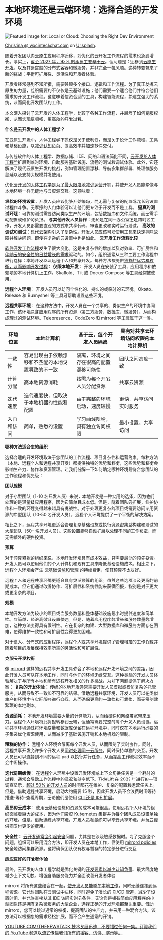 # 本地环境还是云端环境：选择合适的开发环境

![Featued image for: Local or Cloud: Choosing the Right Dev Environment](https://cdn.thenewstack.io/media/2025/04/070f26ca-christina-wocintechchat-com-6dv3pe-jnsg-unsplash-1024x684.jpg)

[Christina @ wocintechchat.com](https://unsplash.com/@wocintechchat?utm_content=creditCopyText&utm_medium=referral&utm_source=unsplash) on [Unsplash](https://unsplash.com/photos/shallow-focus-photo-of-person-using-macbook-6Dv3pe-JnSg?utm_content=creditCopyText&utm_medium=referral&utm_source=unsplash).

随着开发团队向云原生应用程序迁移，对优化的云开发工作流程的需求也急剧增长。事实上，[截至 2022 年，93% 的组织主要基于云](https://www.statista.com/statistics/1377124/cloud-strategy-organization/)。但问题是：迁移到[云原生开发](https://thenewstack.io/cloud-native/)，以及其迷宫般的分布式容器和微服务，并非完全一帆风顺。这种转变带来了新的挑战：平衡可扩展性、灵活性和开发者体验。

开发者经常感到不知所措，需要兼顾多个接口、逻辑和工作流程。为了真正发挥云原生的力量，组织需要的不仅仅是云基础设施；他们需要一个适合他们并符合他们需求的开发工作流程。这意味着投资合适的工具，构建智能流程，并建立强大的系统，从而简化开发团队的工作。

本文深入探讨了云开发的人体工程学，比较了各种工作流程，并展示了如何克服权衡，从而实现更顺畅、更高效的开发过程。

**什么是云开发中的人体工程学？**

在云原生开发中，人体工程学不仅仅是关于便利性，而是关于设计工作流程、工具和基础设施，以[减少认知负荷](https://thenewstack.io/reducing-the-cognitive-load-associated-with-observability/)、提高效率并加速软件交付。

与传统软件的人体工程学、数据存储、IDE、网络和语法简化不同，[云开发的人体工程学](https://metalbear.co/blog/approaches-in-cloud-development-ergonomics/)扩展到临时环境、自助服务基础设施、流畅的测试和调试体验。此外，它还解决了现代云原生开发的挑战，例如管理配置漂移、导航多集群部署、处理微服务蔓延以及支持大规模并发使用。

优化云[开发的人体工程学是为了最大限度地减少运营](https://thenewstack.io/how-to-track-dora-metrics-in-an-internal-developer-portal/)开销，并使开发人员能够像与本地环境一样无缝地与云资源交互。这意味着：

**轻松的环境设置**：开发人员应该能够开始编码，而无需与复杂的配置或冗长的设置过程作斗争。无摩擦的入门体验可以让他们更专注于开发而不是工具。
**逼真的测试环境**：可靠的测试需要访问类似生产的环境，包括数据库和文件系统，而无需手动配置或维护的负担。
**与其他开发人员协作**：无论是在同一办公室还是跨时区工作，开发人员都需要直观的方式来共享代码、审查更改和实时运行测试。
**高效的调试和测试**：现代云架构引入了复杂性。开发人员应该可以使用工具来快速排除故障并解决问题，即使在复杂的云设置中也是如此。
**云开发工作流程比较**

[软件开发工作流程](https://thenewstack.io/using-cursor-ai-as-part-of-your-development-workflow/)发生了很大变化。这是由复杂性的增加以及对效率、可扩展性和[伴随云的安全性的日益增长的需求](https://thenewstack.io/what-we-can-learn-from-the-top-cloud-security-breaches/)驱动的。如今，组织通常从三种主要工作流程中进行选择：本地开发以及远程个人和共享开发。每种方法都提供[独特的优势和权衡，从而影响开发过程](https://metalbear.co/blog/approaches-in-cloud-development-ergonomics/)：
**仅限本地开发：** 开发人员在安装了工具、应用程序和依赖项的本地计算机上工作。Skaffold、Tilt 或 Docker Compose 等工具经常被使用。

**远程个人环境：** 开发人员可以访问个性化的、持久的或临时的云环境。Okteto、Release 和 Bunnyshell 等工具可帮助设置这些环境。

**远程共享环境：** 在这种方法中，开发人员在一个共享的、类似生产的环境中协同工作，该环境包含应用程序的所有资源（第三方服务、数据库、微服务），从而构成理想的测试环境。Telepresence、[CodeZero](https://www.codezero.io/) 和 mirrord 等工具属于这一类。

| 环境位置       | 本地计算机                               | 基于云，每个开发人员隔离                     | 具有对共享云环境访问权限的本地计算机         |
| -------------- | -------------------------------------- | -------------------------------------------- | -------------------------------------------- |
| 一致性         | 容易出现由于依赖漂移和不匹配的本地设置导致的不一致 | 隔离，环境之间存在很高的配置漂移可能性           | 团队之间高度一致                               |
| 计算分配       | 高本地资源消耗                             | 按需为每个开发人员分配资源                       | 共享云资源                                     |
| 迭代速度       | 迭代速度快，但取决于本地机器的性能和配置         | 由于完整的环境启动，速度较慢                       | 更快，共享访问实时服务                           |
| 入门和访问     | 简单，熟悉的设置                           | 学习曲线陡峭，具有独立访问权限                   | 最小设置，共享访问                             |

**哪种方法适合您的组织**

选择合适的开发环境取决于您团队的工作流程、项目复杂性和运营约束。每种方法（本地、远程个人和远程共享开发）都提供独特的优势和权衡，这些优势和权衡会影响生产力、协作和资源管理。让我们分解一下如何确定哪种环境最符合您团队的工作流程和优先级：

**团队规模**

对于小型团队（1-10 名开发人员）来说，本地开发是一种实用的选择，因为他们处理的是轻量级应用程序，因为它简单且成本低。但是，随着团队的扩展，维护协作和一致的环境变得越来越具有挑战性。对于处理更复杂的项目或需要访问专用资源的中型团队（10-50 名开发人员），远程个人环境提供了一个平衡的解决方案。

相比之下，远程共享环境更适合管理复杂基础设施或执行资源密集型构建和测试的大型团队（50+ 名开发人员）。这些设置能够自动扩展以处理不同的工作负载，而无需额外的硬件投资。

**预算**

对于预算紧张的组织来说，本地开发环境具有成本效益，只需要最少的预先投资。开发人员可以使用他们的个人计算机和现有工具来降低基础设施成本。相比之下，远程个人环境会产生 [云基础设施和管理](https://thenewstack.io/from-iac-to-cloud-management-pulumis-evolution-story/) 的持续费用，使其预算不太友好。

远程个人和远程共享环境更适合具有灵活预算的组织。虽然这些选项涉及更高的前期成本，但它们通过改善协作、可扩展性和系统性能来获得回报，特别是对于更大或更复杂的项目。

**规模**

本地开发方法为较小的项目或当服务数量和整体基础设施最小时提供速度和简单性。它简单、经济高效且设置快速。但是，随着应用程序的增长和服务数量的增加，这种方法变得具有限制性。它在复杂的构建、大型数据库和微服务方面存在困难，使得维护一致性和可扩展性变得更加困难。

对于更大、分布式的应用程序，远程个人或共享环境提供了管理增加的工作负载并随着项目的发展保持效率所需的灵活性和可扩展性。

**克服云开发权衡**

像 [mirrord](https://mirrord.dev/) 这样的远程共享开发工具弥合了本地和远程开发环境之间的差距，因此开发人员可以在本地工作，同时与他们的环境无缝交互。这种类型的开发人员体验解决了与所有本地和所有远程开发相关的许多挑战，为以下问题提供了解决方案：
**复杂的开发体验：** 传统的本地开发通常需要开发人员模拟或模仿复杂的托管服务，从而导致不一致和不可靠的结果。借助远程共享环境，开发人员可以在类似生产的环境中与实际服务进行交互，从而确保更高的一致性和可靠性，而无需创建繁琐的本地副本。

**资源消耗：** 本地开发环境需要大量的计算能力，从而给硬件和网络带宽带来压力。远程个人环境将此负担转移到云端，但通常需要完整的每个开发人员设置。远程共享环境通过将环境变量和数据库保留在远程环境中，同时仅在本地运行必要的子集来优化资源使用，从而减少了基础设施开销和本地机器的限制。

**糟糕的协作：** 远程个人环境会隔离每个开发人员，从而限制了实时协作。同时，远程共享开发允许多个开发人员[同时处理同一云服务](https://mirrord.dev/docs/using-mirrord/sharing-the-cluster/)，同时保持单独的交互。开发人员还可以连接到不同的远程 pod 以执行并行任务，从而提高工作流程效率而不会中断操作。

**迭代周期缓慢：** 在远程个人环境中设置开发环境或上下文切换任务是一个耗时的过程，通常会导致工作流程中的延迟和效率低下。TideLift 在 2023 年进行的一项调查显示，[超过 50% 的开发人员](https://4008838.fs1.hubspotusercontent-na1.net/hubfs/4008838/Tidelift-2023-open-source-maintainer-survey.pdf)的时间都花在维护、复杂的配置和运营任务上。但是，借助远程共享环境，启动大约需要 15 秒，因此开发人员不会浪费时间等待推送-等待-查看周期，无论他们是使用 [CLI 还是 IDE 扩展](https://mirrord.dev/docs/overview/quick-start/#remote-requirements)。

**高昂的云成本：** 使用云基础设施和资源的成本可能很高。使用远程个人环境的组织面临着巨大的成本，因为他们投资 Kubernetes 集群并为每个团队成员设置单独的环境。但是，借助远程共享环境，开发人员和组织可以享受共享环境，并为云提供商[支付更少的费用](https://mirrord.dev/pricing/)。

**安全性：** [云开发通常会引起安全](https://thenewstack.io/5-things-to-know-about-secure-cloud-native-development/)问题，尤其是在涉及敏感数据时。为了克服这个问题，组织可以采用混合方法，即开发人员在本地工作，但使用 [mirrord policies](https://mirrord.dev/docs/managing-mirrord/policies/) 安全地访问集群资源。这将确保团队仅有权与暂存的特定部分进行交互

**适应更好的开发者体验**

最终，云开发的人体工程学就是优化关键的[开发要素以减少认知负荷](https://thenewstack.io/platform-engineering-reduces-cognitive-load-and-raises-developer-productivity/)、最大限度地减少上下文切换、增强自助服务能力并全面改善开发者体验

mirrord 将所有这些结合在一起，[使开发人员能够在本地工作](https://thenewstack.io/demo-local-kubernetes-development-enabled-with-telepresence/)，同时无缝连接到远程资源。它允许团队在云测试中左移，同时避免了漫长的 CI/CD 管道，减少了设置时间，并允许直接从其 IDE 访问实时云条件。无论您是拥有简单应用程序的小型团队还是拥有复杂微服务的大型企业，选择正确的开发环境都至关重要。借助 mirrord，您可以跳过通常的权衡，提高团队的生产力，并采用一种混合方法，该方法可以根据您的需求轻松扩展，而不会产生通常的开销。

[
YOUTUBE.COM/THENEWSTACK
技术发展迅速，不要错过任何一集。订阅我们的 YouTube
频道以流式传输我们所有的播客、访谈、演示等。
](https://youtube.com/thenewstack?sub_confirmation=1)